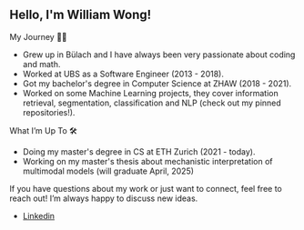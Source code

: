 ## Hello, I'm William Wong!

My Journey 🧑‍🎓
- Grew up in Bülach and I have always been very passionate about coding and math. 
- Worked at UBS as a Software Engineer (2013 - 2018).
- Got my bachelor's degree in Computer Science at ZHAW (2018 - 2021).
- Worked on some Machine Learning projects, they cover information retrieval, segmentation, classification and NLP (check out my pinned repositories!).

What I’m Up To 🛠️ 

- Doing my master's degree in CS at ETH Zurich (2021 - today).
- Working on my master's thesis about mechanistic interpretation of multimodal models (will graduate April, 2025)


If you have questions about my work or just want to connect, feel free to reach out! I’m always happy to discuss new ideas.
- [Linkedin](https://www.linkedin.com/in/william-wong-zh/)
